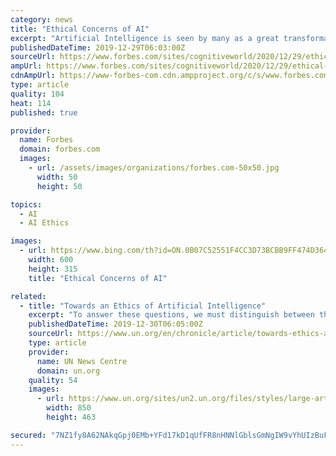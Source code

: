 ```yaml
---
category: news
title: "Ethical Concerns of AI"
excerpt: "Artificial Intelligence is seen by many as a great transformative tech. Will AI systems one day drive us around? Do our laundry? Mow our lawn? Raise our kids? Fight wars? Write these articles? Create political advertisements? These questions make people shift from thinking purely about the functional capabilities to the ethics behind creating ..."
publishedDateTime: 2019-12-29T06:03:00Z
sourceUrl: https://www.forbes.com/sites/cognitiveworld/2020/12/29/ethical-concerns-of-ai/
ampUrl: https://www.forbes.com/sites/cognitiveworld/2020/12/29/ethical-concerns-of-ai/amp/
cdnAmpUrl: https://www-forbes-com.cdn.ampproject.org/c/s/www.forbes.com/sites/cognitiveworld/2020/12/29/ethical-concerns-of-ai/amp/
type: article
quality: 104
heat: 114
published: true

provider:
  name: Forbes
  domain: forbes.com
  images:
    - url: /assets/images/organizations/forbes.com-50x50.jpg
      width: 50
      height: 50

topics:
  - AI
  - AI Ethics

images:
  - url: https://www.bing.com/th?id=ON.0B07C52551F4CC3D73BCBB9FF474D364
    width: 600
    height: 315
    title: "Ethical Concerns of AI"

related:
  - title: "Towards an Ethics of Artificial Intelligence"
    excerpt: "To answer these questions, we must distinguish between the immediate effects of AI on our societies—the consequences of which we are already feeling—and its long-term ramifications. This requires that we collectively shape a vision and a strategic plan of action. Establishing Global Dialogue on the Ethics of Artificial Intelligence ..."
    publishedDateTime: 2019-12-30T06:05:00Z
    sourceUrl: https://www.un.org/en/chronicle/article/towards-ethics-artificial-intelligence
    type: article
    provider:
      name: UN News Centre
      domain: un.org
    quality: 54
    images:
      - url: https://www.un.org/sites/un2.un.org/files/styles/large-article-image-style-16-9/public/field/image/azoulay.jpg?itok=9kVglYrd
        width: 850
        height: 463

secured: "7NZ1fy8A62NAkqGpj0EMb+YFd17kD1qUfFR8nHNNlGblsGmNgIW9vYhUIzBuFwE20jJEYKxS18LmZT1M9JfpzPmGr6U4+0hymzyF5LfnLZJuIfCHErHcWI59S1VjaosjOWB9oTtcTUE+Wv/YMA9F8Cf8vJEBv1K2bAVPf7ZkPSsmuUqv9vZUnnIGKmgLjZLPX8iBXK+3j9BNMnX6ysCD1+jAJ+6cL952A8yt24j+FWEeaG2EnLX0zLmUaSuxV8eUKrxJW2sUYd34cYi45l9xvg==;JeRQYdt4h8Aiozm+1J2pyA=="
---
```


